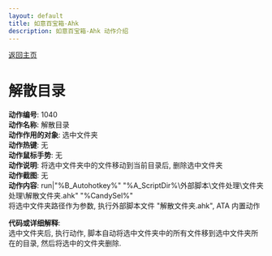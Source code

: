 ```yaml
---
layout: default
title: 如意百宝箱-Ahk
description: 如意百宝箱-Ahk 动作介绍
---
```

<link rel="stylesheet" href="../Actions/css/atom-one-light.min.css">
<script src="../Actions/js/highlight.min.js"></script>
<script>hljs.highlightAll();</script>

[返回主页](../index.md)

# [](#header-2) 解散目录

**动作编号**: 1040  
**动作名称**: 解散目录  
**动作作用的对象**: 选中文件夹  
**动作热键**: 无  
**动作鼠标手势**: 无  
**动作说明**: 将选中文件夹中的文件移动到当前目录后, 删除选中文件夹  
**动作截图**: 无  
**动作内容**: run|"%B_Autohotkey%" "%A_ScriptDir%\外部脚本\文件处理\文件夹处理\解散文件夹.ahk" "%CandySel%"  
将选中文件夹路径作为参数, 执行外部脚本文件 "解散文件夹.ahk", ATA 内置动作  

**代码或详细解释**:  
选中文件夹后, 执行动作, 脚本自动将选中文件夹中的所有文件移到选中文件夹所在的目录, 然后将选中的文件夹删除.  